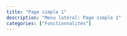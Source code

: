 ```yaml
---
title: "Page simple 1"
description: "Menu latéral: Page simple 1"
categories: ["Fonctionnalités"]
---
```

